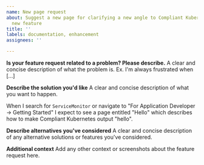 ```yaml
---
name: New page request
about: Suggest a new page for clarifying a new angle to Compliant Kubernetes or a
  new feature
title: ''
labels: documentation, enhancement
assignees: ''

---
```


**Is your feature request related to a problem? Please describe.**
A clear and concise description of what the problem is. Ex. I'm always frustrated when [...]

**Describe the solution you'd like**
A clear and concise description of what you want to happen.

When I search for `ServiceMonitor` or navigate to "For Application Developer -> Getting Started" I expect to see a page entitled "Hello" which describes how to make Compliant Kubernetes output "hello".

**Describe alternatives you've considered**
A clear and concise description of any alternative solutions or features you've considered.

**Additional context**
Add any other context or screenshots about the feature request here.
